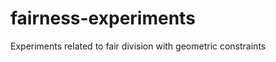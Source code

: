 fairness-experiments
====================

Experiments related to fair division with geometric constraints
